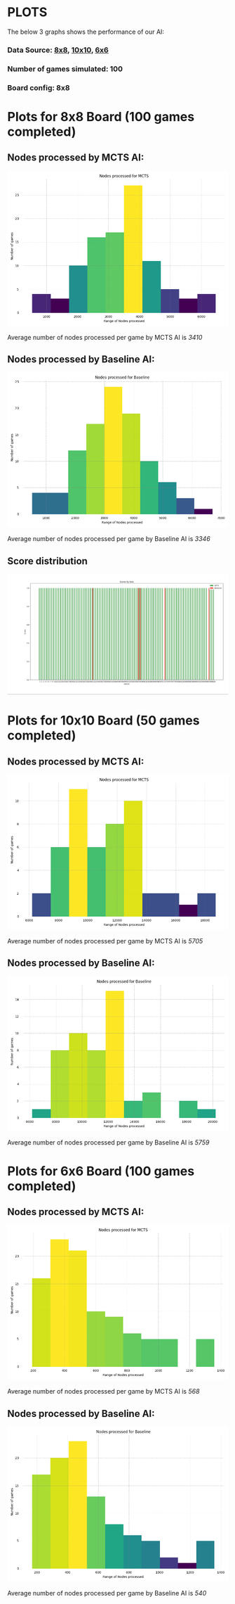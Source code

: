 # PLOTS

The below 3 graphs shows the performance of our AI:
### Data Source: [8x8](./Simulated_8x8.txt), [10x10](./Simulated_10x10_50.txt), [6x6](./Simulated_6x6_100.txt)
### Number of games simulated: 100
### Board config: 8x8

# Plots for 8x8 Board (100 games completed)

## Nodes processed by MCTS AI:

![nodes processed MCTS](https://github.com/nikeshsraj10/checkers-ai/blob/main/plots/NodesprocessedMCTS.png)

Average number of nodes processed per game by MCTS AI is *3410*

## Nodes processed by Baseline AI:

![nodes processed Baseline](https://github.com/nikeshsraj10/checkers-ai/blob/main/plots/NodesprocessedBaseline.png)

Average number of nodes processed per game by Baseline AI is *3346*

## Score distribution 

  ![score distribution](https://github.com/nikeshsraj10/checkers-ai/blob/main/plots/Score.png)

# Plots for 10x10 Board (50 games completed)
## Nodes processed by MCTS AI:

![nodes processed MCTS](https://github.com/nikeshsraj10/checkers-ai/blob/main/plots/NodesprocessedMCTS_10_50.png)

Average number of nodes processed per game by MCTS AI is *5705*

## Nodes processed by Baseline AI:

![nodes processed Baseline](https://github.com/nikeshsraj10/checkers-ai/blob/main/plots/NodesprocessedBaseline_10_50.png)

Average number of nodes processed per game by Baseline AI is *5759*


# Plots for 6x6 Board (100 games completed)

## Nodes processed by MCTS AI:

![nodes processed MCTS](https://github.com/nikeshsraj10/checkers-ai/blob/main/plots/NodesprocessedMCTS_6_100.png)

Average number of nodes processed per game by MCTS AI is *568*

## Nodes processed by Baseline AI:

![nodes processed Baseline](https://github.com/nikeshsraj10/checkers-ai/blob/main/plots/NodesprocessedBaseline_6_100.png)

Average number of nodes processed per game by Baseline AI is *540*
